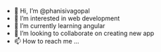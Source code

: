 - 👋 Hi, I’m @phanisivagopal
- 👀 I’m interested in web development
- 🌱 I’m currently learning angular
- 💞️ I’m looking to collaborate on creating new app
- 📫 How to reach me ...

<!---
phanisivagopal/phanisivagopal is a ✨ special ✨ repository because its `README.md` (this file) appears on your GitHub profile.
You can click the Preview link to take a look at your changes.
--->
